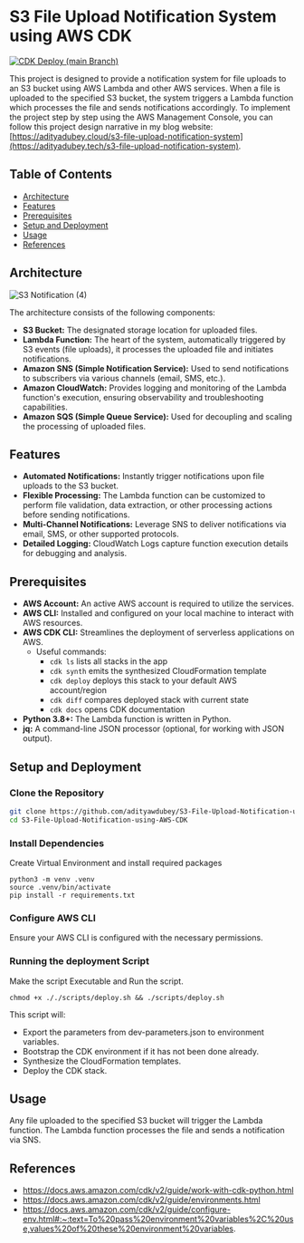 # S3 File Upload Notification System using AWS CDK

[![CDK Deploy (main Branch)](https://github.com/adityawdubey/S3-File-Upload-Notification-using-AWS-CDK/actions/workflows/dev.yaml/badge.svg)](https://github.com/adityawdubey/S3-File-Upload-Notification-using-AWS-CDK/actions/workflows/dev.yaml)

This project is designed to provide a notification system for file uploads to an S3 bucket using AWS Lambda and other AWS services. When a file is uploaded to the specified S3 bucket, the system triggers a Lambda function which processes the file and sends notifications accordingly. 
To implement the project step by step using the AWS Management Console, you can follow this project design narrative in my blog website: [https://adityadubey.cloud/s3-file-upload-notification-system](https://adityadubey.tech/s3-file-upload-notification-system).

## Table of Contents

- [Architecture](#architecture)
- [Features](#features)
- [Prerequisites](#prerequisites)
- [Setup and Deployment](#setup-and-deployment)
- [Usage](#usage)
- [References](#references)

## Architecture

![S3 Notification (4)](https://github.com/adityawdubey/S3-File-Upload-Notification-using-AWS-CDK/assets/88245579/d57e9f6b-6900-49a4-97aa-e456cf724e4c)

The architecture consists of the following components:
- **S3 Bucket:** The designated storage location for uploaded files.
- **Lambda Function:** The heart of the system, automatically triggered by S3 events (file uploads), it processes the uploaded file and initiates notifications.
- **Amazon SNS (Simple Notification Service):** Used to send notifications to subscribers via various channels (email, SMS, etc.).
- **Amazon CloudWatch:** Provides logging and monitoring of the Lambda function's execution, ensuring observability and troubleshooting capabilities.
- **Amazon SQS (Simple Queue Service):** Used for decoupling and scaling the processing of uploaded files.

## Features

- **Automated Notifications:** Instantly trigger notifications upon file uploads to the S3 bucket.
- **Flexible Processing:** The Lambda function can be customized to perform file validation, data extraction, or other processing actions before sending notifications.
- **Multi-Channel Notifications:** Leverage SNS to deliver notifications via email, SMS, or other supported protocols.
- **Detailed Logging:** CloudWatch Logs capture function execution details for debugging and analysis.

## Prerequisites

- **AWS Account:** An active AWS account is required to utilize the services.
- **AWS CLI:** Installed and configured on your local machine to interact with AWS resources.
- **AWS CDK CLI:** Streamlines the deployment of serverless applications on AWS.
  - Useful commands:
      - `cdk ls` lists all stacks in the app
      - `cdk synth` emits the synthesized CloudFormation template
      - `cdk deploy` deploys this stack to your default AWS account/region
      - `cdk diff` compares deployed stack with current state
      - `cdk docs` opens CDK documentation
- **Python 3.8+:** The Lambda function is written in Python.
- **jq:** A command-line JSON processor (optional, for working with JSON output).

## Setup and Deployment

### Clone the Repository

```bash
git clone https://github.com/adityawdubey/S3-File-Upload-Notification-using-AWS-CDK.git
cd S3-File-Upload-Notification-using-AWS-CDK
```
### Install Dependencies

Create Virtual Environment and install required packages
```
python3 -m venv .venv
source .venv/bin/activate
pip install -r requirements.txt
```

### Configure AWS CLI

Ensure your AWS CLI is configured with the necessary permissions.

### Running the deployment Script

Make the script Executable and Run the script.

```
chmod +x ././scripts/deploy.sh && ./scripts/deploy.sh
```
This script will:

- Export the parameters from dev-parameters.json to environment variables.
- Bootstrap the CDK environment if it has not been done already.
- Synthesize the CloudFormation templates.
- Deploy the CDK stack.

## Usage

Any file uploaded to the specified S3 bucket will trigger the Lambda function. The Lambda function processes the file and sends a notification via SNS. 

## References

- https://docs.aws.amazon.com/cdk/v2/guide/work-with-cdk-python.html 
- https://docs.aws.amazon.com/cdk/v2/guide/environments.html
- https://docs.aws.amazon.com/cdk/v2/guide/configure-env.html#:~:text=To%20pass%20environment%20variables%2C%20use,values%20of%20these%20environment%20variables. 
